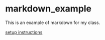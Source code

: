 # markdown_example
This is an example of markdown for my class.


[setup instructions](setup/README.md)
